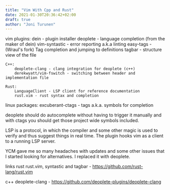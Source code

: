 ```yaml
---
title: "Vim With Cpp and Rust"
date: 2021-01-30T20:36:42+02:00
draft: true
author: "Joni Turunen"
---
```


vim plugins:
    dein - plugin installer
    deoplete - language completion (from the maker of dein)
    vim-syntastic - error reporting a.k.a linting
    easy-tags - (Wraul's fork) Tag completion and jumping to definitions
    tagbar - structure view of the file
    
    C++:
        deoplete-clang - clang integration for deoplete (c++)
        derekwyatt/vim-fswitch - switching between header and implementation file
        
    Rust:
        LanguageClient - LSP client for reference documentation
        rust.vim - rust syntax and completion

linux packages:
    excuberant-ctags - tags a.k.a. symbols for completion

deoplete should do autocomplete without having to trigger it manually and with
ctags you should get those project wide symbols included.

LSP is a protocol, in which the compiler and some other magic is used to verify
and thus suggest things in real time. The plugin hooks vim as a client to a
running LSP server.

YCM gave me so many headaches with updates and some other issues that I started
looking for alternatives. I replaced it with deoplete.

links
rust
rust.vim, syntastic and tagbar - https://github.com/rust-lang/rust.vim

c++
deoplete-clang - https://github.com/deoplete-plugins/deoplete-clang
